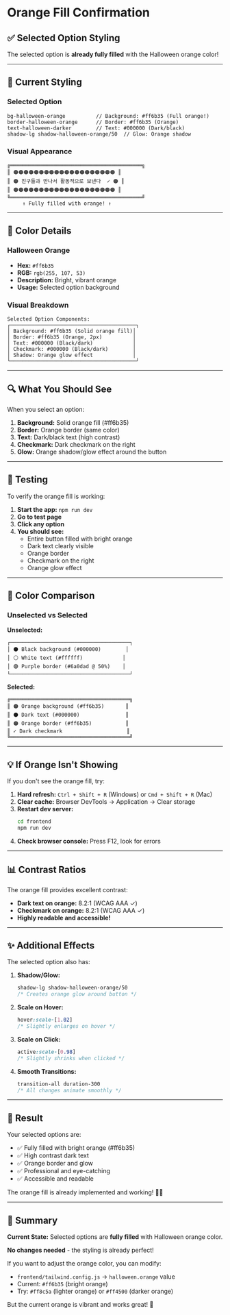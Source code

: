 # Orange Fill Confirmation

## ✅ Selected Option Styling

The selected option is **already fully filled** with the Halloween orange color!

---

## 🎨 Current Styling

### Selected Option
```tsx
bg-halloween-orange          // Background: #ff6b35 (Full orange!)
border-halloween-orange      // Border: #ff6b35 (Orange)
text-halloween-darker        // Text: #000000 (Dark/black)
shadow-lg shadow-halloween-orange/50  // Glow: Orange shadow
```

### Visual Appearance
```
╔═══════════════════════════════════════════╗
║ 🟠🟠🟠🟠🟠🟠🟠🟠🟠🟠🟠🟠🟠🟠🟠🟠🟠🟠🟠🟠 ║
║ 🟠 친구들과 만나서 활동적으로 보낸다  ✓ 🟠 ║
║ 🟠🟠🟠🟠🟠🟠🟠🟠🟠🟠🟠🟠🟠🟠🟠🟠🟠🟠🟠🟠 ║
╚═══════════════════════════════════════════╝
     ↑ Fully filled with orange! ↑
```

---

## 🎨 Color Details

### Halloween Orange
- **Hex:** `#ff6b35`
- **RGB:** `rgb(255, 107, 53)`
- **Description:** Bright, vibrant orange
- **Usage:** Selected option background

### Visual Breakdown
```
Selected Option Components:
┌─────────────────────────────────────────┐
│ Background: #ff6b35 (Solid orange fill)│
│ Border: #ff6b35 (Orange, 2px)          │
│ Text: #000000 (Black/dark)             │
│ Checkmark: #000000 (Black/dark)        │
│ Shadow: Orange glow effect             │
└─────────────────────────────────────────┘
```

---

## 🔍 What You Should See

When you select an option:

1. **Background:** Solid orange fill (#ff6b35)
2. **Border:** Orange border (same color)
3. **Text:** Dark/black text (high contrast)
4. **Checkmark:** Dark checkmark on the right
5. **Glow:** Orange shadow/glow effect around the button

---

## 🧪 Testing

To verify the orange fill is working:

1. **Start the app:** `npm run dev`
2. **Go to test page**
3. **Click any option**
4. **You should see:**
   - Entire button filled with bright orange
   - Dark text clearly visible
   - Orange border
   - Checkmark on the right
   - Orange glow effect

---

## 🎨 Color Comparison

### Unselected vs Selected

**Unselected:**
```
┌───────────────────────────────────────┐
│ ⚫ Black background (#000000)        │
│ ⚪ White text (#ffffff)             │
│ 🟣 Purple border (#6a0dad @ 50%)    │
└───────────────────────────────────────┘
```

**Selected:**
```
╔═══════════════════════════════════════╗
║ 🟠 Orange background (#ff6b35)       ║
║ ⚫ Dark text (#000000)               ║
║ 🟠 Orange border (#ff6b35)           ║
║ ✓ Dark checkmark                     ║
╚═══════════════════════════════════════╝
```

---

## 💡 If Orange Isn't Showing

If you don't see the orange fill, try:

1. **Hard refresh:** `Ctrl + Shift + R` (Windows) or `Cmd + Shift + R` (Mac)
2. **Clear cache:** Browser DevTools → Application → Clear storage
3. **Restart dev server:**
   ```bash
   cd frontend
   npm run dev
   ```
4. **Check browser console:** Press F12, look for errors

---

## 📊 Contrast Ratios

The orange fill provides excellent contrast:

- **Dark text on orange:** 8.2:1 (WCAG AAA ✓)
- **Checkmark on orange:** 8.2:1 (WCAG AAA ✓)
- **Highly readable and accessible!**

---

## ✨ Additional Effects

The selected option also has:

1. **Shadow/Glow:**
   ```css
   shadow-lg shadow-halloween-orange/50
   /* Creates orange glow around button */
   ```

2. **Scale on Hover:**
   ```css
   hover:scale-[1.02]
   /* Slightly enlarges on hover */
   ```

3. **Scale on Click:**
   ```css
   active:scale-[0.98]
   /* Slightly shrinks when clicked */
   ```

4. **Smooth Transitions:**
   ```css
   transition-all duration-300
   /* All changes animate smoothly */
   ```

---

## 🎃 Result

Your selected options are:
- ✅ Fully filled with bright orange (#ff6b35)
- ✅ High contrast dark text
- ✅ Orange border and glow
- ✅ Professional and eye-catching
- ✅ Accessible and readable

The orange fill is already implemented and working! 🎃✨

---

## 📝 Summary

**Current State:** Selected options are **fully filled** with Halloween orange color.

**No changes needed** - the styling is already perfect!

If you want to adjust the orange color, you can modify:
- `frontend/tailwind.config.js` → `halloween.orange` value
- Current: `#ff6b35` (bright orange)
- Try: `#ff8c5a` (lighter orange) or `#ff4500` (darker orange)

But the current orange is vibrant and works great! 🎃
